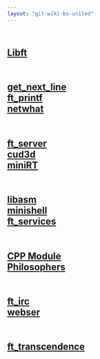 ```yaml
---
layout: "git-wiki-bs-united"
---
```


## <br>[Libft](libft)
## <br>[get_next_line](get_next_line)<br>[ft_printf](ft_printf)<br>[netwhat](netwhat)
## <br>[ft_server](ft_server)<br>[cud3d](cub3d)<br>[miniRT](miniRT)
## <br>[libasm](libasm)<br>[minishell](minishell)<br>[ft_services](ft_services)
## <br>[CPP Module](CPP_Module)<br>[Philosophers](Philosophers)
## <br>[ft_irc](ft_irc)<br>[webser](webser)
## <br>[ft_transcendence](ft_transcendence)
